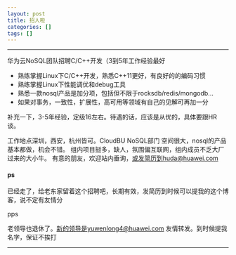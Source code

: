 ```yaml
---
layout: post
title: 招人啦
categories: []
tags: []
---
```

---

华为云NoSQL团队招聘C/C++开发（3到5年工作经验最好

- 熟练掌握Linux下C/C++开发，熟悉C++11更好，有良好的的编码习惯
- 熟练掌握Linux下性能调优和debug工具
- 熟悉一款nosql产品是加分项，包括但不限于rocksdb/redis/mongodb...
- 如果对事务，一致性，扩展性，高可用等领域有自己的见解可再加一分

补充一下，3-5年经验，定级16左右。待遇的话，应该是从优的，具体要跟HR谈。

工作地点深圳，西安，杭州皆可。CloudBU NoSQL部门 空间很大，nosql的产品基本都做，机会不错。
组内项目挺多，缺人，氛围偏互联网，组内成员不乏大厂过来的大小牛。
有意的朋友，欢迎站内垂询，或发简历到huda@huawei.com

#### ps

已经走了，给老东家留着这个招聘吧，长期有效，发简历到时候可以提我的这个博客，说不定有友情分

pps

老领导也退休了。新的领导是yuwenlong4@huawei.com 友情转发。到时候提我名字，保证不挨打

---


